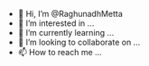 - 👋 Hi, I’m @RaghunadhMetta
- 👀 I’m interested in ...
- 🌱 I’m currently learning ...
- 💞️ I’m looking to collaborate on ...
- 📫 How to reach me ...

<!---
RaghunadhMetta/RaghunadhMetta is a ✨ special ✨ repository because its `README.md` (this file) appears on your GitHub profile.
You can click the Preview link to take a look at your changes.
--->
